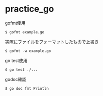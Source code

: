 # practice_go

gofmt使用
```
$ gofmt example.go
```
実際にファイルをフォーマットしたもので上書き
```
$ gofmt -w example.go
```

go test使用
```
$ go test ./...
```

godoc確認
```
$ go doc fmt Println
```
